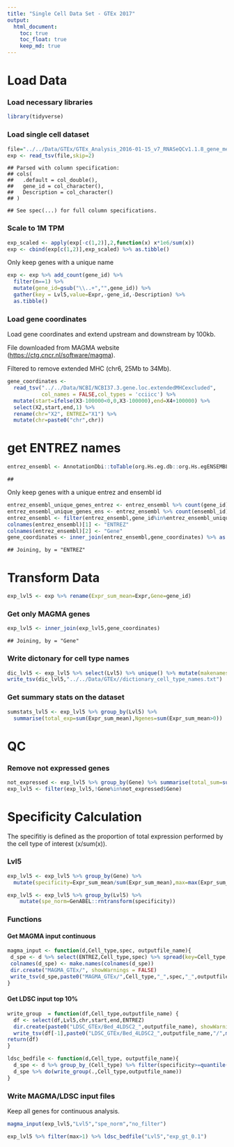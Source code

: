 ```yaml
---
title: "Single Cell Data Set - GTEx 2017"
output: 
  html_document:
    toc: true
    toc_float: true
    keep_md: true
---
```


# Load Data

### Load necessary libraries


```r
library(tidyverse)
```

### Load single cell dataset


```r
file="../../Data/GTEx/GTEx_Analysis_2016-01-15_v7_RNASeQCv1.1.8_gene_median_tpm.gct"
exp <- read_tsv(file,skip=2)
```

```
## Parsed with column specification:
## cols(
##   .default = col_double(),
##   gene_id = col_character(),
##   Description = col_character()
## )
```

```
## See spec(...) for full column specifications.
```

### Scale to 1M TPM


```r
exp_scaled <- apply(exp[-c(1,2)],2,function(x) x*1e6/sum(x))
exp <- cbind(exp[c(1,2)],exp_scaled) %>% as.tibble()
```

Only keep genes with a unique name


```r
exp <- exp %>% add_count(gene_id) %>% 
  filter(n==1) %>%
  mutate(gene_id=gsub("\\..+","",gene_id)) %>%
  gather(key = Lvl5,value=Expr,-gene_id,-Description) %>% 
  as.tibble()
```

### Load gene coordinates

Load gene coordinates and extend upstream and downstream by 100kb.

File downloaded from MAGMA website (https://ctg.cncr.nl/software/magma).

Filtered to remove extended MHC (chr6, 25Mb to 34Mb).


```r
gene_coordinates <- 
  read_tsv("../../Data/NCBI/NCBI37.3.gene.loc.extendedMHCexcluded",
           col_names = FALSE,col_types = 'cciicc') %>%
  mutate(start=ifelse(X3-100000<0,0,X3-100000),end=X4+100000) %>%
  select(X2,start,end,1) %>% 
  rename(chr="X2", ENTREZ="X1") %>% 
  mutate(chr=paste0("chr",chr))
```

# get ENTREZ names


```r
entrez_ensembl <- AnnotationDbi::toTable(org.Hs.eg.db::org.Hs.egENSEMBL)
```

```
## 
```

Only keep genes with a unique entrez and ensembl id


```r
entrez_ensembl_unique_genes_entrez <- entrez_ensembl %>% count(gene_id) %>% filter(n==1)
entrez_ensembl_unique_genes_ens <- entrez_ensembl %>% count(ensembl_id) %>% filter(n==1)
entrez_ensembl <- filter(entrez_ensembl,gene_id%in%entrez_ensembl_unique_genes_entrez$gene_id & ensembl_id %in% entrez_ensembl_unique_genes_ens$ensembl_id)
colnames(entrez_ensembl)[1] <- "ENTREZ"
colnames(entrez_ensembl)[2] <- "Gene"
gene_coordinates <- inner_join(entrez_ensembl,gene_coordinates) %>% as.tibble()
```

```
## Joining, by = "ENTREZ"
```

# Transform Data


```r
exp_lvl5 <- exp %>% rename(Expr_sum_mean=Expr,Gene=gene_id)
```

### Get only MAGMA genes 


```r
exp_lvl5 <- inner_join(exp_lvl5,gene_coordinates)
```

```
## Joining, by = "Gene"
```

### Write dictonary for cell type names


```r
dic_lvl5 <- exp_lvl5 %>% select(Lvl5) %>% unique() %>% mutate(makenames=make.names(Lvl5))
write_tsv(dic_lvl5,"../../Data/GTEx//dictionary_cell_type_names.txt")
```

### Get summary stats on the dataset


```r
sumstats_lvl5 <- exp_lvl5 %>% group_by(Lvl5) %>%
  summarise(total_exp=sum(Expr_sum_mean),Ngenes=sum(Expr_sum_mean>0))
```

# QC

### Remove not expressed genes


```r
not_expressed <- exp_lvl5 %>% group_by(Gene) %>% summarise(total_sum=sum(Expr_sum_mean)) %>% filter(total_sum==0) %>% select(Gene) %>% unique() 
exp_lvl5 <- filter(exp_lvl5,!Gene%in%not_expressed$Gene)
```

# Specificity Calculation

The specifitiy is defined as the proportion of total expression performed by the cell type of interest (x/sum(x)).

### Lvl5


```r
exp_lvl5 <- exp_lvl5 %>% group_by(Gene) %>% 
  mutate(specificity=Expr_sum_mean/sum(Expr_sum_mean),max=max(Expr_sum_mean))

exp_lvl5 <- exp_lvl5 %>% group_by(Lvl5) %>%
    mutate(spe_norm=GenABEL::rntransform(specificity))
```

### Functions


#### Get MAGMA input continuous


```r
magma_input <- function(d,Cell_type,spec, outputfile_name){
 d_spe <- d %>% select(ENTREZ,Cell_type,spec) %>% spread(key=Cell_type,value=spec)
 colnames(d_spe) <- make.names(colnames(d_spe))
 dir.create("MAGMA_GTEx/", showWarnings = FALSE)
 write_tsv(d_spe,paste0("MAGMA_GTEx/",Cell_type,"_",spec,"_",outputfile_name,".txt"))
}
```

#### Get LDSC input top 10%


```r
write_group  = function(df,Cell_type,outputfile_name) {
  df <- select(df,Lvl5,chr,start,end,ENTREZ)
  dir.create(paste0("LDSC_GTEx/Bed_4LDSC2_",outputfile_name), showWarnings = FALSE,recursive = TRUE)
  write_tsv(df[-1],paste0("LDSC_GTEx/Bed_4LDSC2_",outputfile_name,"/",make.names(unique(df[1])),".bed"),col_names = F)
return(df)
}
```


```r
ldsc_bedfile <- function(d,Cell_type, outputfile_name){
  d_spe <- d %>% group_by_(Cell_type) %>% filter(specificity>=quantile(specificity,0.9)) 
  d_spe %>% do(write_group(.,Cell_type,outputfile_name))
}
```

### Write MAGMA/LDSC input files 

Keep all genes for continuous analysis.


```r
magma_input(exp_lvl5,"Lvl5","spe_norm","no_filter")
```


```r
exp_lvl5 %>% filter(max>1) %>% ldsc_bedfile("Lvl5","exp_gt_0.1")
```
